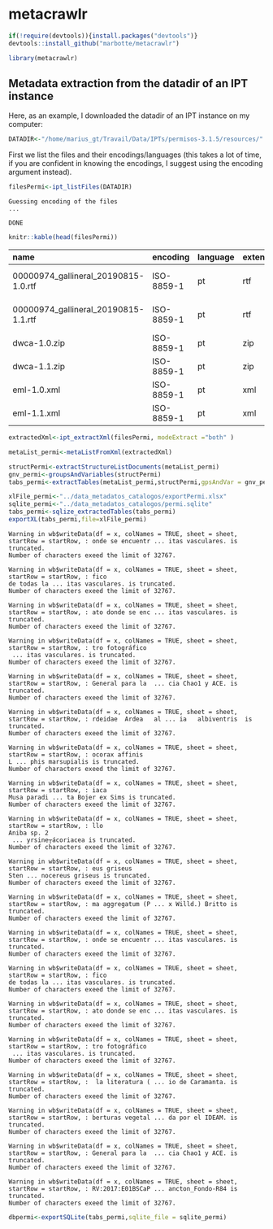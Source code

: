 # metacrawlr


``` r
if(!require(devtools)){install.packages("devtools")}
devtools::install_github("marbotte/metacrawlr")
```

``` r
library(metacrawlr)
```

## Metadata extraction from the datadir of an IPT instance

Here, as an example, I downloaded the datadir of an IPT instance on my
computer:

``` r
DATADIR<-"/home/marius_gt/Travail/Data/IPTs/permisos-3.1.5/resources/"
```

First we list the files and their encodings/languages (this takes a lot
of time, if you are confident in knowing the encodings, I suggest using
the encoding argument instead).

``` r
filesPermi<-ipt_listFiles(DATADIR)
```

    Guessing encoding of the files
    ...

    DONE

``` r
knitr::kable(head(filesPermi))
```

| name | encoding | language | extension | dataFolder | full_name |
|:---|:---|:---|:---|:---|:---|
| 00000974_gallineral_20190815-1.0.rtf | ISO-8859-1 | pt | rtf | 00000974_gallineral_20190815 | /home/marius_gt/Travail/Data/IPTs/permisos-3.1.5/resources//00000974_gallineral_20190815/00000974_gallineral_20190815-1.0.rtf |
| 00000974_gallineral_20190815-1.1.rtf | ISO-8859-1 | pt | rtf | 00000974_gallineral_20190815 | /home/marius_gt/Travail/Data/IPTs/permisos-3.1.5/resources//00000974_gallineral_20190815/00000974_gallineral_20190815-1.1.rtf |
| dwca-1.0.zip | ISO-8859-1 | pt | zip | 00000974_gallineral_20190815 | /home/marius_gt/Travail/Data/IPTs/permisos-3.1.5/resources//00000974_gallineral_20190815/dwca-1.0.zip |
| dwca-1.1.zip | ISO-8859-1 | pt | zip | 00000974_gallineral_20190815 | /home/marius_gt/Travail/Data/IPTs/permisos-3.1.5/resources//00000974_gallineral_20190815/dwca-1.1.zip |
| eml-1.0.xml | ISO-8859-1 | pt | xml | 00000974_gallineral_20190815 | /home/marius_gt/Travail/Data/IPTs/permisos-3.1.5/resources//00000974_gallineral_20190815/eml-1.0.xml |
| eml-1.1.xml | ISO-8859-1 | pt | xml | 00000974_gallineral_20190815 | /home/marius_gt/Travail/Data/IPTs/permisos-3.1.5/resources//00000974_gallineral_20190815/eml-1.1.xml |

``` r
extractedXml<-ipt_extractXml(filesPermi, modeExtract ="both" )
```

``` r
metaList_permi<-metaListFromXml(extractedXml)
```

``` r
structPermi<-extractStructureListDocuments(metaList_permi)
gnv_permi<-groupsAndVariables(structPermi)
tabs_permi<-extractTables(metaList_permi,structPermi,gpsAndVar = gnv_permi)
```

``` r
xlFile_permi<-"../data_metadatos_catalogos/exportPermi.xlsx"
sqlite_permi<-"../data_metadatos_catalogos/permi.sqlite"
tabs_permi<-sqlize_extractedTables(tabs_permi)
exportXL(tabs_permi,file=xlFile_permi)
```

    Warning in wb$writeData(df = x, colNames = TRUE, sheet = sheet, startRow = startRow, : onde se encuentr ... itas vasculares. is truncated. 
    Number of characters exeed the limit of 32767.

    Warning in wb$writeData(df = x, colNames = TRUE, sheet = sheet, startRow = startRow, : fico
    de todas la ... itas vasculares. is truncated. 
    Number of characters exeed the limit of 32767.

    Warning in wb$writeData(df = x, colNames = TRUE, sheet = sheet, startRow = startRow, : ato donde se enc ... itas vasculares. is truncated. 
    Number of characters exeed the limit of 32767.

    Warning in wb$writeData(df = x, colNames = TRUE, sheet = sheet, startRow = startRow, : tro fotográfico
     ... itas vasculares. is truncated. 
    Number of characters exeed the limit of 32767.

    Warning in wb$writeData(df = x, colNames = TRUE, sheet = sheet, startRow = startRow, : General para la  ... cia Chao1 y ACE. is truncated. 
    Number of characters exeed the limit of 32767.

    Warning in wb$writeData(df = x, colNames = TRUE, sheet = sheet, startRow = startRow, : rdeidae  Ardea   al ... ia   albiventris  is truncated. 
    Number of characters exeed the limit of 32767.

    Warning in wb$writeData(df = x, colNames = TRUE, sheet = sheet, startRow = startRow, : ocorax affinis
    L ... phis marsupialis is truncated. 
    Number of characters exeed the limit of 32767.

    Warning in wb$writeData(df = x, colNames = TRUE, sheet = sheet, startRow = startRow, : iaca
    Musa paradi ... ta Bojer ex Sims is truncated. 
    Number of characters exeed the limit of 32767.

    Warning in wb$writeData(df = x, colNames = TRUE, sheet = sheet, startRow = startRow, : llo
    Aniba sp. 2
     ... yrsine┬ácoriacea is truncated. 
    Number of characters exeed the limit of 32767.

    Warning in wb$writeData(df = x, colNames = TRUE, sheet = sheet, startRow = startRow, : eus griseus
    Sten ... nocereus griseus is truncated. 
    Number of characters exeed the limit of 32767.

    Warning in wb$writeData(df = x, colNames = TRUE, sheet = sheet, startRow = startRow, : ma aggregatum (P ... x Willd.) Britto is truncated. 
    Number of characters exeed the limit of 32767.

    Warning in wb$writeData(df = x, colNames = TRUE, sheet = sheet, startRow = startRow, : onde se encuentr ... itas vasculares. is truncated. 
    Number of characters exeed the limit of 32767.

    Warning in wb$writeData(df = x, colNames = TRUE, sheet = sheet, startRow = startRow, : fico
    de todas la ... itas vasculares. is truncated. 
    Number of characters exeed the limit of 32767.

    Warning in wb$writeData(df = x, colNames = TRUE, sheet = sheet, startRow = startRow, : ato donde se enc ... itas vasculares. is truncated. 
    Number of characters exeed the limit of 32767.

    Warning in wb$writeData(df = x, colNames = TRUE, sheet = sheet, startRow = startRow, : tro fotográfico
     ... itas vasculares. is truncated. 
    Number of characters exeed the limit of 32767.

    Warning in wb$writeData(df = x, colNames = TRUE, sheet = sheet, startRow = startRow, :  la literatura ( ... io de Caramanta. is truncated. 
    Number of characters exeed the limit of 32767.

    Warning in wb$writeData(df = x, colNames = TRUE, sheet = sheet, startRow = startRow, : berturas vegetal ... da por el IDEAM. is truncated. 
    Number of characters exeed the limit of 32767.

    Warning in wb$writeData(df = x, colNames = TRUE, sheet = sheet, startRow = startRow, : General para la  ... cia Chao1 y ACE. is truncated. 
    Number of characters exeed the limit of 32767.

    Warning in wb$writeData(df = x, colNames = TRUE, sheet = sheet, startRow = startRow, : RV:2017:E01BSCaP ... ancton_Fondo-R84 is truncated. 
    Number of characters exeed the limit of 32767.

``` r
dbpermi<-exportSQLite(tabs_permi,sqlite_file = sqlite_permi)
```
